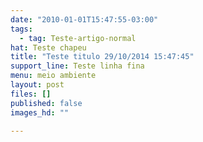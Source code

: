 ```yaml
---
date: "2010-01-01T15:47:55-03:00"
tags:
  - tag: Teste-artigo-normal
hat: Teste chapeu
title: "Teste titulo 29/10/2014 15:47:45"
support_line: Teste linha fina
menu: meio ambiente
layout: post
files: []
published: false
images_hd: ""

---
```

